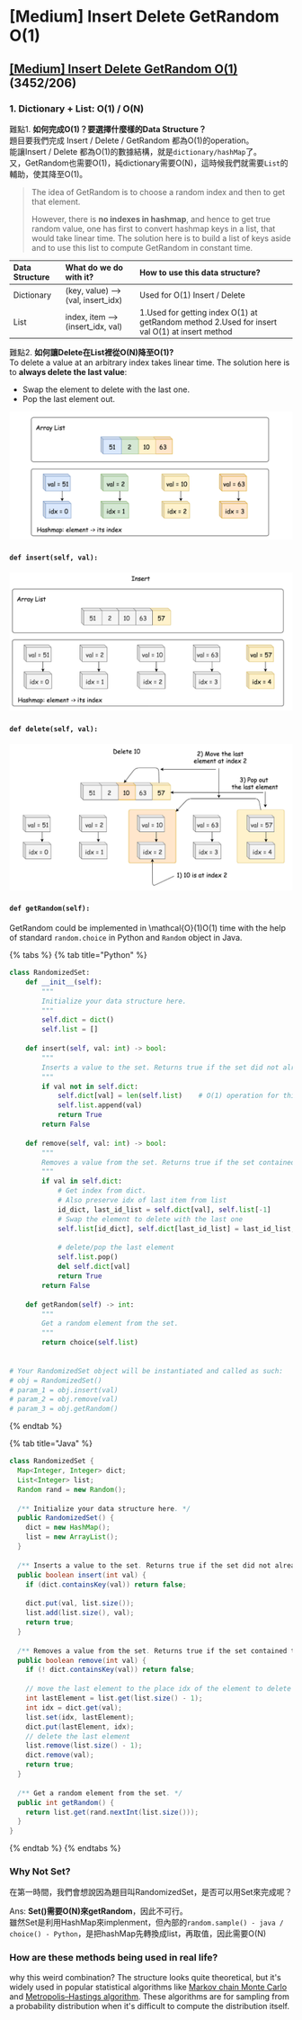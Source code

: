 # \[Medium\] Insert Delete GetRandom O\(1\)

## [\[Medium\] Insert Delete GetRandom O\(1\)](https://leetcode.com/problems/insert-delete-getrandom-o1/)         \(3452/206\)

### 1. Dictionary + List:   O\(1\) / O\(N\)

難點1. **如何完成O\(1\)？要選擇什麼樣的Data Structure？**  
題目要我們完成 Insert / Delete / GetRandom 都為O\(1\)的operation。  
能讓Insert / Delete 都為O\(1\)的數據結構，就是`dictionary/hashMap`了。  
又，GetRandom也需要O\(1\)，純dictionary需要O\(N\)，這時候我們就需要`List`的輔助，使其降至O\(1\)。

> The idea of GetRandom is to choose a random index and then to get that element.   
>   
> However, there is **no indexes in hashmap**, and hence to get true random value, one has first to convert hashmap keys in a list, that would take linear time. The solution here is to build a list of keys aside and to use this list to compute GetRandom in constant time.

| Data Structure | What do we do with it? | How to use this data structure?  |
| :--- | :--- | :--- |
| Dictionary | \(key, value\) --&gt; \(val, insert\_idx\)                                    | Used for O\(1\) Insert / Delete |
| List | index, item --&gt; \(insert\_idx, val\) | 1.Used for getting index O\(1\) at getRandom method           2.Used for insert val O\(1\) at insert method |

難點2. **如何讓Delete在List裡從O\(N\)降至O\(1\)?**  
To delete a value at an arbitrary index takes linear time. The solution here is to **always delete the last value**:

* Swap the element to delete with the last one.
* Pop the last element out.

![](../../.gitbook/assets/image%20%2895%29.png)

#### `def insert(self, val):`

![](../../.gitbook/assets/image%20%2897%29.png)

#### **`def delete(self, val):`**

![](../../.gitbook/assets/image%20%2898%29.png)

#### `def getRandom(self):`

GetRandom could be implemented in \mathcal{O}\(1\)O\(1\) time with the help of standard `random.choice` in Python and `Random` object in Java.

{% tabs %}
{% tab title="Python" %}
```python
class RandomizedSet:
    def __init__(self):
        """
        Initialize your data structure here.
        """
        self.dict = dict()
        self.list = []
        
    def insert(self, val: int) -> bool:
        """
        Inserts a value to the set. Returns true if the set did not already contain the specified element.
        """
        if val not in self.dict:
            self.dict[val] = len(self.list)    # O(1) operation for this insertion
            self.list.append(val)
            return True
        return False
        
    def remove(self, val: int) -> bool:
        """
        Removes a value from the set. Returns true if the set contained the specified element.
        """
        if val in self.dict:
            # Get index from dict. 
            # Also preserve idx of last item from list
            id_dict, last_id_list = self.dict[val], self.list[-1]
            # Swap the element to delete with the last one
            self.list[id_dict], self.dict[last_id_list] = last_id_list, id_dict
            
            # delete/pop the last element
            self.list.pop()
            del self.dict[val]
            return True
        return False

    def getRandom(self) -> int:
        """
        Get a random element from the set.
        """
        return choice(self.list)


# Your RandomizedSet object will be instantiated and called as such:
# obj = RandomizedSet()
# param_1 = obj.insert(val)
# param_2 = obj.remove(val)
# param_3 = obj.getRandom()
```
{% endtab %}

{% tab title="Java" %}
```java
class RandomizedSet {
  Map<Integer, Integer> dict;
  List<Integer> list;
  Random rand = new Random();

  /** Initialize your data structure here. */
  public RandomizedSet() {
    dict = new HashMap();
    list = new ArrayList();
  }

  /** Inserts a value to the set. Returns true if the set did not already contain the specified element. */
  public boolean insert(int val) {
    if (dict.containsKey(val)) return false;

    dict.put(val, list.size());
    list.add(list.size(), val);
    return true;
  }

  /** Removes a value from the set. Returns true if the set contained the specified element. */
  public boolean remove(int val) {
    if (! dict.containsKey(val)) return false;

    // move the last element to the place idx of the element to delete
    int lastElement = list.get(list.size() - 1);
    int idx = dict.get(val);
    list.set(idx, lastElement);
    dict.put(lastElement, idx);
    // delete the last element
    list.remove(list.size() - 1);
    dict.remove(val);
    return true;
  }

  /** Get a random element from the set. */
  public int getRandom() {
    return list.get(rand.nextInt(list.size()));
  }
}
```
{% endtab %}
{% endtabs %}

### Why Not Set?

在第一時間，我們會想說因為題目叫RandomizedSet，是否可以用Set來完成呢？

Ans:  **Set\(\)需要O\(N\)來getRandom**，因此不可行。  
雖然Set是利用HashMap來implenment，但內部的`random.sample() - java / choice() - Python`，是把hashMap先轉換成list，再取值，因此需要O\(N\)

### How are these methods being used in real life?

why this weird combination? The structure looks quite theoretical, but it's widely used in popular statistical algorithms like [Markov chain Monte Carlo](https://en.wikipedia.org/wiki/Markov_chain_Monte_Carlo) and [Metropolis–Hastings algorithm](https://en.wikipedia.org/wiki/Metropolis%E2%80%93Hastings_algorithm). These algorithms are for sampling from a probability distribution when it's difficult to compute the distribution itself.  


